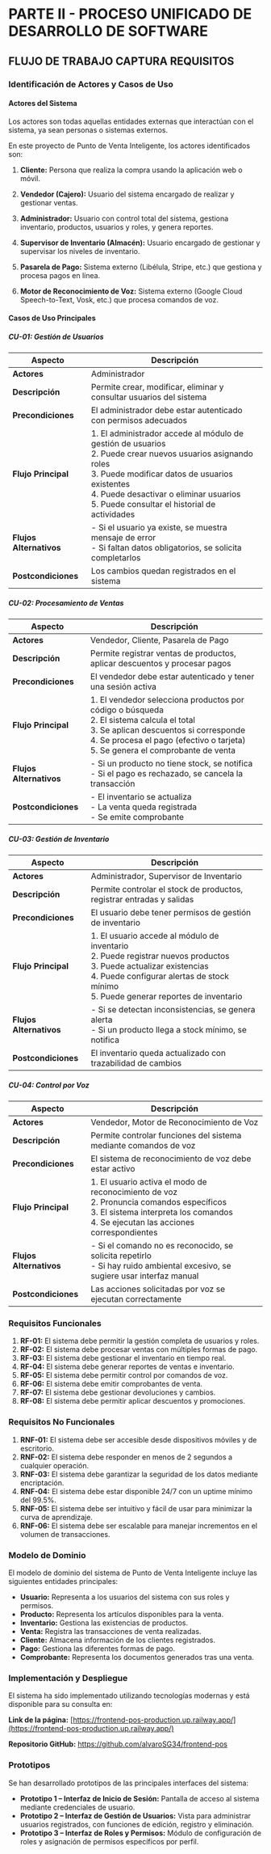 # PARTE II - PROCESO UNIFICADO DE DESARROLLO DE SOFTWARE

## FLUJO DE TRABAJO CAPTURA REQUISITOS

### Identificación de Actores y Casos de Uso

#### Actores del Sistema

Los actores son todas aquellas entidades externas que interactúan con el sistema, ya sean personas o sistemas externos.

En este proyecto de Punto de Venta Inteligente, los actores identificados son:

1. **Cliente:** Persona que realiza la compra usando la aplicación web o móvil.

2. **Vendedor (Cajero):** Usuario del sistema encargado de realizar y gestionar ventas.

3. **Administrador:** Usuario con control total del sistema, gestiona inventario, productos, usuarios y roles, y genera reportes.

4. **Supervisor de Inventario (Almacén):** Usuario encargado de gestionar y supervisar los niveles de inventario.

5. **Pasarela de Pago:** Sistema externo (Libélula, Stripe, etc.) que gestiona y procesa pagos en línea.

6. **Motor de Reconocimiento de Voz:** Sistema externo (Google Cloud Speech-to-Text, Vosk, etc.) que procesa comandos de voz.

#### Casos de Uso Principales

##### CU-01: Gestión de Usuarios

| Aspecto | Descripción |
|---------|-------------|
| **Actores** | Administrador |
| **Descripción** | Permite crear, modificar, eliminar y consultar usuarios del sistema |
| **Precondiciones** | El administrador debe estar autenticado con permisos adecuados |
| **Flujo Principal** | 1. El administrador accede al módulo de gestión de usuarios<br>2. Puede crear nuevos usuarios asignando roles<br>3. Puede modificar datos de usuarios existentes<br>4. Puede desactivar o eliminar usuarios<br>5. Puede consultar el historial de actividades |
| **Flujos Alternativos** | - Si el usuario ya existe, se muestra mensaje de error<br>- Si faltan datos obligatorios, se solicita completarlos |
| **Postcondiciones** | Los cambios quedan registrados en el sistema |

##### CU-02: Procesamiento de Ventas

| Aspecto | Descripción |
|---------|-------------|
| **Actores** | Vendedor, Cliente, Pasarela de Pago |
| **Descripción** | Permite registrar ventas de productos, aplicar descuentos y procesar pagos |
| **Precondiciones** | El vendedor debe estar autenticado y tener una sesión activa |
| **Flujo Principal** | 1. El vendedor selecciona productos por código o búsqueda<br>2. El sistema calcula el total<br>3. Se aplican descuentos si corresponde<br>4. Se procesa el pago (efectivo o tarjeta)<br>5. Se genera el comprobante de venta |
| **Flujos Alternativos** | - Si un producto no tiene stock, se notifica<br>- Si el pago es rechazado, se cancela la transacción |
| **Postcondiciones** | - El inventario se actualiza<br>- La venta queda registrada<br>- Se emite comprobante |

##### CU-03: Gestión de Inventario

| Aspecto | Descripción |
|---------|-------------|
| **Actores** | Administrador, Supervisor de Inventario |
| **Descripción** | Permite controlar el stock de productos, registrar entradas y salidas |
| **Precondiciones** | El usuario debe tener permisos de gestión de inventario |
| **Flujo Principal** | 1. El usuario accede al módulo de inventario<br>2. Puede registrar nuevos productos<br>3. Puede actualizar existencias<br>4. Puede configurar alertas de stock mínimo<br>5. Puede generar reportes de inventario |
| **Flujos Alternativos** | - Si se detectan inconsistencias, se genera alerta<br>- Si un producto llega a stock mínimo, se notifica |
| **Postcondiciones** | El inventario queda actualizado con trazabilidad de cambios |

##### CU-04: Control por Voz

| Aspecto | Descripción |
|---------|-------------|
| **Actores** | Vendedor, Motor de Reconocimiento de Voz |
| **Descripción** | Permite controlar funciones del sistema mediante comandos de voz |
| **Precondiciones** | El sistema de reconocimiento de voz debe estar activo |
| **Flujo Principal** | 1. El usuario activa el modo de reconocimiento de voz<br>2. Pronuncia comandos específicos<br>3. El sistema interpreta los comandos<br>4. Se ejecutan las acciones correspondientes |
| **Flujos Alternativos** | - Si el comando no es reconocido, se solicita repetirlo<br>- Si hay ruido ambiental excesivo, se sugiere usar interfaz manual |
| **Postcondiciones** | Las acciones solicitadas por voz se ejecutan correctamente |

### Requisitos Funcionales

1. **RF-01:** El sistema debe permitir la gestión completa de usuarios y roles.
2. **RF-02:** El sistema debe procesar ventas con múltiples formas de pago.
3. **RF-03:** El sistema debe gestionar el inventario en tiempo real.
4. **RF-04:** El sistema debe generar reportes de ventas e inventario.
5. **RF-05:** El sistema debe permitir control por comandos de voz.
6. **RF-06:** El sistema debe emitir comprobantes de venta.
7. **RF-07:** El sistema debe gestionar devoluciones y cambios.
8. **RF-08:** El sistema debe permitir aplicar descuentos y promociones.

### Requisitos No Funcionales

1. **RNF-01:** El sistema debe ser accesible desde dispositivos móviles y de escritorio.
2. **RNF-02:** El sistema debe responder en menos de 2 segundos a cualquier operación.
3. **RNF-03:** El sistema debe garantizar la seguridad de los datos mediante encriptación.
4. **RNF-04:** El sistema debe estar disponible 24/7 con un uptime mínimo del 99.5%.
5. **RNF-05:** El sistema debe ser intuitivo y fácil de usar para minimizar la curva de aprendizaje.
6. **RNF-06:** El sistema debe ser escalable para manejar incrementos en el volumen de transacciones.

### Modelo de Dominio

El modelo de dominio del sistema de Punto de Venta Inteligente incluye las siguientes entidades principales:

- **Usuario:** Representa a los usuarios del sistema con sus roles y permisos.
- **Producto:** Representa los artículos disponibles para la venta.
- **Inventario:** Gestiona las existencias de productos.
- **Venta:** Registra las transacciones de venta realizadas.
- **Cliente:** Almacena información de los clientes registrados.
- **Pago:** Gestiona las diferentes formas de pago.
- **Comprobante:** Representa los documentos generados tras una venta.

### Implementación y Despliegue

El sistema ha sido implementado utilizando tecnologías modernas y está disponible para su consulta en:

**Link de la página:** [https://frontend-pos-production.up.railway.app/](https://frontend-pos-production.up.railway.app/)

**Repositorio GitHub:** https://github.com/alvaroSG34/frontend-pos

### Prototipos

Se han desarrollado prototipos de las principales interfaces del sistema:

- **Prototipo 1 – Interfaz de Inicio de Sesión:** Pantalla de acceso al sistema mediante credenciales de usuario.
- **Prototipo 2 – Interfaz de Gestión de Usuarios:** Vista para administrar usuarios registrados, con funciones de edición, registro y eliminación.
- **Prototipo 3 – Interfaz de Roles y Permisos:** Módulo de configuración de roles y asignación de permisos específicos por perfil.